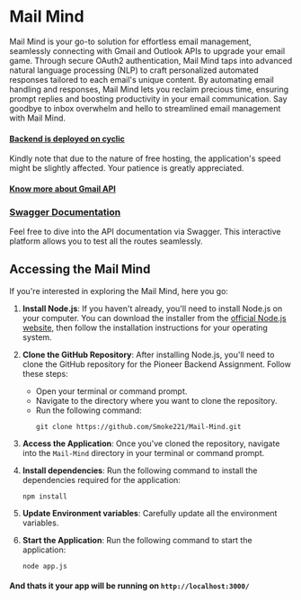 # Mail Mind

Mail Mind is your go-to solution for effortless email management, seamlessly connecting with Gmail and Outlook APIs to upgrade your email game. Through secure OAuth2 authentication, Mail Mind taps into advanced natural language processing (NLP) to craft personalized automated responses tailored to each email's unique content. By automating email handling and responses, Mail Mind lets you reclaim precious time, ensuring prompt replies and boosting productivity in your email communication. Say goodbye to inbox overwhelm and hello to streamlined email management with Mail Mind.

#### [Backend is deployed on cyclic](https://mail-mind.cyclic.app/)

Kindly note that due to the nature of free hosting, the application's speed might be slightly affected. Your patience is greatly appreciated.

#### [Know more about Gmail API](https://developers.google.com/gmail/api/guides)

### [Swagger Documentation](https://mail-mind.cyclic.app/api-docs/)

Feel free to dive into the API documentation via Swagger. This interactive platform allows you to test all the routes seamlessly.


## Accessing the Mail Mind

If you're interested in exploring the Mail Mind, here you go:

1. **Install Node.js**: If you haven't already, you'll need to install Node.js on your computer. You can download the installer from the [official Node.js website](https://nodejs.org/), then follow the installation instructions for your operating system.

2. **Clone the GitHub Repository**: After installing Node.js, you'll need to clone the GitHub repository for the Pioneer Backend Assignment. Follow these steps:

   - Open your terminal or command prompt.
   - Navigate to the directory where you want to clone the repository.
   - Run the following command:
     ```
     git clone https://github.com/Smoke221/Mail-Mind.git
     ```

3. **Access the Application**: Once you've cloned the repository, navigate into the `Mail-Mind` directory in your terminal or command prompt.

4. **Install dependencies**: Run the following command to install the dependencies required for the application:
   ```
   npm install
   ```
5. **Update Environment variables**: Carefully update all the environment variables.
6. **Start the Application**: Run the following command to start the application:
   ```
   node app.js
   ```
#### And thats it your app will be running on ``` http://localhost:3000/ ```